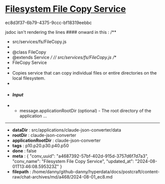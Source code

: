 # [Filesystem File Copy Service](https://claude.ai/chat/a4687392-57bf-402d-915d-3757d6f7d7a3)

ec8d3f37-6b79-4375-9ccc-bf18319eebbc

jsdoc isn't rendering the lines #### onward in this :
/**
 * src/services/fs/FileCopy.js
 * 
 * @class FileCopy
 * @extends Service
 */
// src/services/fs/FileCopy.js
/**
 * FileCopy Service
 * 
 * Copies service that can copy individual files or entire directories on the local filesystem.
 * 
 * #### __*Input*__
 * * message.applicationRootDir (optional) - The root directory of the application
...

---

* **dataDir** : src/applications/claude-json-converter/data
* **rootDir** : claude-json-converter
* **applicationRootDir** : claude-json-converter
* **tags** : p10.p20.p30.p40.p50
* **done** : false
* **meta** : {
  "conv_uuid": "a4687392-57bf-402d-915d-3757d6f7d7a3",
  "conv_name": "Filesystem File Copy Service",
  "updated_at": "2024-08-01T13:46:08.595323Z"
}
* **filepath** : /home/danny/github-danny/hyperdata/docs/postcraft/content-raw/chat-archives/md/a468/2024-08-01_ec8.md